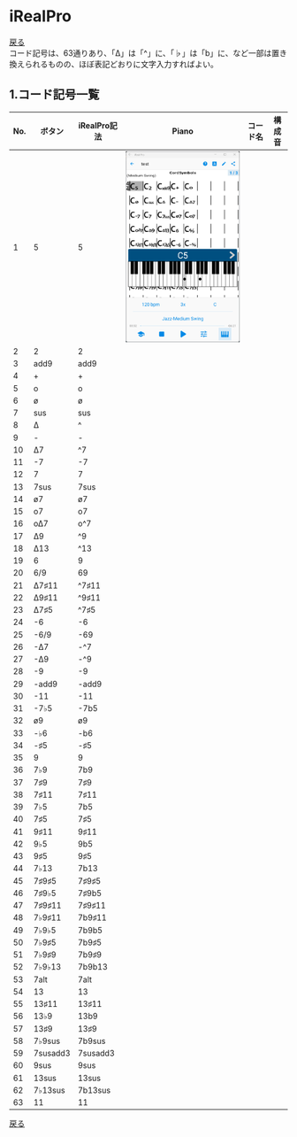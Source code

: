 # iRealPro
[戻る](./README.md)  
コード記号は、63通りあり、「∆」は「^」に、「♭」は「b」に、など一部は置き換えられるものの、ほぼ表記どおりに文字入力すればよい。

## 1.コード記号一覧

|No.|ボタン|iRealPro記法|Piano|コード名|構成音|
|---|---|---|---|---|---|
|1|5|5|<img src="images/C5p.png" alt="image">|||
|2|2|2|||
|3|add9|add9|||
|4|+|+|||
|5|o|o|||
|6|ø|ø|||
|7|sus|sus|||
|8|∆|^|||
|9|-|-|||
|10|∆7|^7|||
|11|-7|-7|||
|12|7|7|||
|13|7sus|7sus|||
|14|ø7|ø7|||
|15|o7|o7|||
|16|o∆7|o^7|||
|17|∆9|^9|||
|18|∆13|^13|||
|19|6|9|||
|20|6/9|69|||
|21|∆7♯11|^7♯11|||
|22|∆9♯11|^9♯11|||
|23|∆7♯5|^7♯5|||
|24|-6|-6|||
|25|-6/9|-69|||
|26|-∆7|-^7|||
|27|-∆9|-^9|||
|28|-9|-9|||
|29|-add9|-add9|||
|30|-11|-11|||
|31|-7♭5|-7b5|||
|32|ø9|ø9|||
|33|-♭6|-b6|||
|34|-♯5|-♯5|||
|35|9|9|||
|36|7♭9|7b9|||
|37|7♯9|7♯9|||
|38|7♯11|7♯11|||
|39|7♭5|7b5|||
|40|7♯5|7♯5|||
|41|9♯11|9♯11|||
|42|9♭5|9b5|||
|43|9♯5|9♯5|||
|44|7♭13|7b13|||
|45|7♯9♯5|7♯9♯5|||
|46|7♯9♭5|7♯9b5|||
|47|7♯9♯11|7♯9♯11|||
|48|7♭9♯11|7b9♯11|||
|49|7♭9♭5|7b9b5|||
|50|7♭9♯5|7b9♯5|||
|51|7♭9♯9|7b9♯9|||
|52|7♭9♭13|7b9b13|||
|53|7alt|7alt|||
|54|13|13|||
|55|13♯11|13♯11|||
|56|13♭9|13b9|||
|57|13♯9|13♯9|||
|58|7♭9sus|7b9sus|||
|59|7susadd3|7susadd3|||
|60|9sus|9sus|||
|61|13sus|13sus|||
|62|7♭13sus|7b13sus|||
|63|11|11|||
  
[戻る](./README.md) 